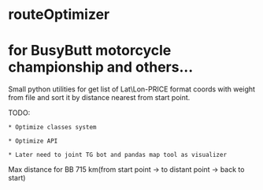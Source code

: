 # routeOptimizer 
# for BusyButt motorcycle championship and others...

Small python utilities for get list of Lat\Lon-PRICE format coords with weight from file and sort it by distance nearest from start point.

TODO:

    * Optimize classes system
    
    * Optimize API
    
    * Later need to joint TG bot and pandas map tool as visualizer
    

Max distance for BB 715 km(from start point -> to distant point -> back to start)
